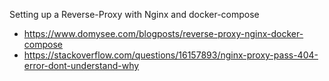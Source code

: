 Setting up a Reverse-Proxy with Nginx and docker-compose
 - https://www.domysee.com/blogposts/reverse-proxy-nginx-docker-compose
 - https://stackoverflow.com/questions/16157893/nginx-proxy-pass-404-error-dont-understand-why

